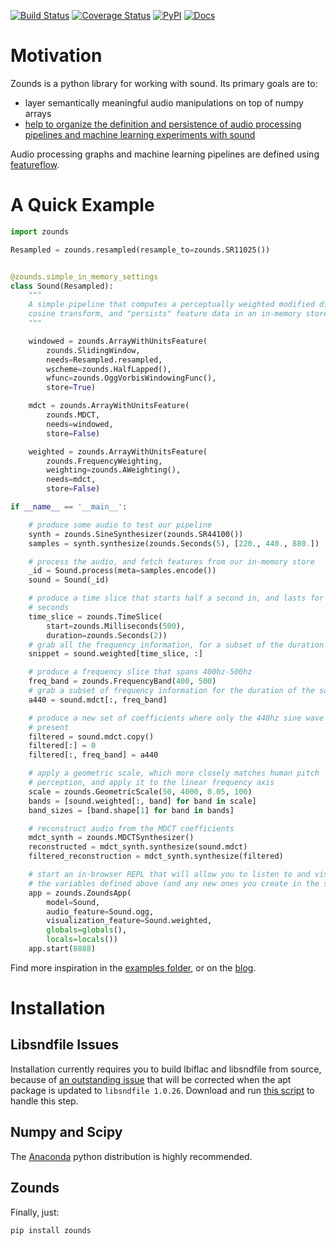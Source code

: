 [![Build Status](https://travis-ci.org/JohnVinyard/zounds.svg?branch=master)](https://travis-ci.org/JohnVinyard/zounds)
[![Coverage Status](https://coveralls.io/repos/github/JohnVinyard/zounds/badge.svg?branch=master)](https://coveralls.io/github/JohnVinyard/zounds?branch=master)
[![PyPI](https://img.shields.io/pypi/v/zounds.svg)](https://pypi.python.org/pypi/zounds)
[![Docs](https://img.shields.io/badge/docs-latest-brightgreen.svg?style=flat&maxAge=86400)](http://zounds.readthedocs.io/en/latest/?badge=latest)

# Motivation

Zounds is a python library for working with sound.  Its primary goals are to:

- layer semantically meaningful audio manipulations on top of numpy arrays
- [help to organize the definition and persistence of audio processing
  pipelines and machine learning experiments with sound](https://github.com/JohnVinyard/zounds/tree/master/zounds/learn)

Audio processing graphs and machine learning pipelines are defined using
[featureflow](https://github.com/JohnVinyard/featureflow).

# A Quick Example

```python
import zounds

Resampled = zounds.resampled(resample_to=zounds.SR11025())


@zounds.simple_in_memory_settings
class Sound(Resampled):
    """
    A simple pipeline that computes a perceptually weighted modified discrete
    cosine transform, and "persists" feature data in an in-memory store.
    """

    windowed = zounds.ArrayWithUnitsFeature(
        zounds.SlidingWindow,
        needs=Resampled.resampled,
        wscheme=zounds.HalfLapped(),
        wfunc=zounds.OggVorbisWindowingFunc(),
        store=True)

    mdct = zounds.ArrayWithUnitsFeature(
        zounds.MDCT,
        needs=windowed,
        store=False)

    weighted = zounds.ArrayWithUnitsFeature(
        zounds.FrequencyWeighting,
        weighting=zounds.AWeighting(),
        needs=mdct,
        store=False)

if __name__ == '__main__':

    # produce some audio to test our pipeline
    synth = zounds.SineSynthesizer(zounds.SR44100())
    samples = synth.synthesize(zounds.Seconds(5), [220., 440., 880.])

    # process the audio, and fetch features from our in-memory store
    _id = Sound.process(meta=samples.encode())
    sound = Sound(_id)

    # produce a time slice that starts half a second in, and lasts for two
    # seconds
    time_slice = zounds.TimeSlice(
        start=zounds.Milliseconds(500),
        duration=zounds.Seconds(2))
    # grab all the frequency information, for a subset of the duration
    snippet = sound.weighted[time_slice, :]

    # produce a frequency slice that spans 400hz-500hz
    freq_band = zounds.FrequencyBand(400, 500)
    # grab a subset of frequency information for the duration of the sound
    a440 = sound.mdct[:, freq_band]

    # produce a new set of coefficients where only the 440hz sine wave is
    # present
    filtered = sound.mdct.copy()
    filtered[:] = 0
    filtered[:, freq_band] = a440

    # apply a geometric scale, which more closely matches human pitch
    # perception, and apply it to the linear frequency axis
    scale = zounds.GeometricScale(50, 4000, 0.05, 100)
    bands = [sound.weighted[:, band] for band in scale]
    band_sizes = [band.shape[1] for band in bands]

    # reconstruct audio from the MDCT coefficients
    mdct_synth = zounds.MDCTSynthesizer()
    reconstructed = mdct_synth.synthesize(sound.mdct)
    filtered_reconstruction = mdct_synth.synthesize(filtered)

    # start an in-browser REPL that will allow you to listen to and visualize
    # the variables defined above (and any new ones you create in the session)
    app = zounds.ZoundsApp(
        model=Sound,
        audio_feature=Sound.ogg,
        visualization_feature=Sound.weighted,
        globals=globals(),
        locals=locals())
    app.start(8888)
```

Find more inspiration in the [examples folder](https://github.com/JohnVinyard/zounds/tree/master/examples),
or on the [blog](http://johnvinyard.github.io/).

# Installation
 
## Libsndfile Issues
Installation currently requires you to build lbiflac and libsndfile from source, because of 
[an outstanding issue](https://github.com/bastibe/PySoundFile/issues/130) that will be corrected when the apt package 
is updated to `libsndfile 1.0.26`.  Download and run 
[this script](https://raw.githubusercontent.com/JohnVinyard/zounds/master/setup.sh) to handle this step.

## Numpy and Scipy
The [Anaconda](https://www.continuum.io/downloads) python distribution is highly recommended.

## Zounds
Finally, just:

```bash
pip install zounds
```